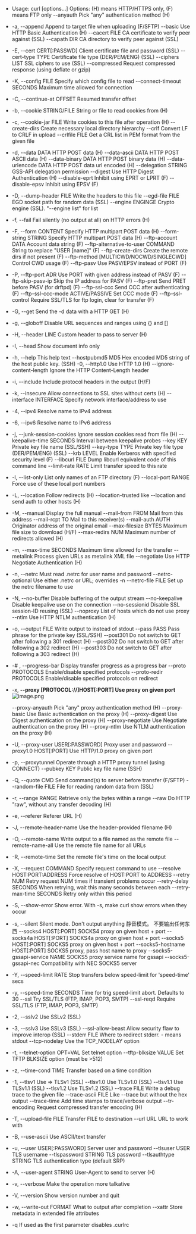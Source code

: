 * Usage: curl [options...] <url>
Options: (H) means HTTP/HTTPS only, (F) means FTP only
     --anyauth       Pick "any" authentication method (H)
* -a, --append        Append to target file when uploading (F/SFTP)
     --basic         Use HTTP Basic Authentication (H)
     --cacert FILE   CA certificate to verify peer against (SSL)
     --capath DIR    CA directory to verify peer against (SSL)
* -E, --cert CERT[:PASSWD] Client certificate file and password (SSL)
     --cert-type TYPE Certificate file type (DER/PEM/ENG) (SSL)
     --ciphers LIST  SSL ciphers to use (SSL)
     --compressed    Request compressed response (using deflate or gzip)
* -K, --config FILE   Specify which config file to read
     --connect-timeout SECONDS  Maximum time allowed for connection
* -C, --continue-at OFFSET  Resumed transfer offset
* -b, --cookie STRING/FILE  String or file to read cookies from (H)
* -c, --cookie-jar FILE  Write cookies to this file after operation (H)
     --create-dirs   Create necessary local directory hierarchy
     --crlf          Convert LF to CRLF in upload
     --crlfile FILE  Get a CRL list in PEM format from the given file
* -d, --data DATA     HTTP POST data (H)
     --data-ascii DATA  HTTP POST ASCII data (H)
     --data-binary DATA  HTTP POST binary data (H)
     --data-urlencode DATA  HTTP POST data url encoded (H)
     --delegation STRING GSS-API delegation permission
     --digest        Use HTTP Digest Authentication (H)
     --disable-eprt  Inhibit using EPRT or LPRT (F)
     --disable-epsv  Inhibit using EPSV (F)
* -D, --dump-header FILE  Write the headers to this file
     --egd-file FILE  EGD socket path for random data (SSL)
     --engine ENGINGE  Crypto engine (SSL). "--engine list" for list
* -f, --fail          Fail silently (no output at all) on HTTP errors (H)
* -F, --form CONTENT  Specify HTTP multipart POST data (H)
     --form-string STRING  Specify HTTP multipart POST data (H)
     --ftp-account DATA  Account data string (F)
     --ftp-alternative-to-user COMMAND  String to replace "USER [name]" (F)
     --ftp-create-dirs  Create the remote dirs if not present (F)
     --ftp-method [MULTICWD/NOCWD/SINGLECWD] Control CWD usage (F)
     --ftp-pasv      Use PASV/EPSV instead of PORT (F)
* -P, --ftp-port ADR  Use PORT with given address instead of PASV (F)
     --ftp-skip-pasv-ip Skip the IP address for PASV (F)
     --ftp-pret      Send PRET before PASV (for drftpd) (F)
     --ftp-ssl-ccc   Send CCC after authenticating (F)
     --ftp-ssl-ccc-mode ACTIVE/PASSIVE  Set CCC mode (F)
     --ftp-ssl-control Require SSL/TLS for ftp login, clear for transfer (F)
* -G, --get           Send the -d data with a HTTP GET (H)
* -g, --globoff       Disable URL sequences and ranges using {} and []
* -H, --header LINE   Custom header to pass to server (H)
* -I, --head          Show document info only
* -h, --help          This help text
     --hostpubmd5 MD5  Hex encoded MD5 string of the host public key. (SSH)
 -0, --http1.0       Use HTTP 1.0 (H)
     --ignore-content-length  Ignore the HTTP Content-Length header
* -i, --include       Include protocol headers in the output (H/F)
* -k, --insecure      Allow connections to SSL sites without certs (H)
     --interface INTERFACE  Specify network interface/address to use
* -4, --ipv4          Resolve name to IPv4 address
* -6, --ipv6          Resolve name to IPv6 address
* -j, --junk-session-cookies Ignore session cookies read from file (H)
     --keepalive-time SECONDS  Interval between keepalive probes
     --key KEY       Private key file name (SSL/SSH)
     --key-type TYPE Private key file type (DER/PEM/ENG) (SSL)
     --krb LEVEL     Enable Kerberos with specified security level (F)
     --libcurl FILE  Dump libcurl equivalent code of this command line
     --limit-rate RATE  Limit transfer speed to this rate
* -l, --list-only     List only names of an FTP directory (F)
     --local-port RANGE  Force use of these local port numbers
* -L, --location      Follow redirects (H)
     --location-trusted like --location and send auth to other hosts (H)
* -M, --manual        Display the full manual
     --mail-from FROM  Mail from this address
     --mail-rcpt TO  Mail to this receiver(s)
     --mail-auth AUTH  Originator address of the original email
     --max-filesize BYTES  Maximum file size to download (H/F)
     --max-redirs NUM  Maximum number of redirects allowed (H)
* -m, --max-time SECONDS  Maximum time allowed for the transfer
     --metalink      Process given URLs as metalink XML file
     --negotiate     Use HTTP Negotiate Authentication (H)
* -n, --netrc         Must read .netrc for user name and password
     --netrc-optional Use either .netrc or URL; overrides -n
     --netrc-file FILE  Set up the netrc filename to use
* -N, --no-buffer     Disable buffering of the output stream
     --no-keepalive  Disable keepalive use on the connection
     --no-sessionid  Disable SSL session-ID reusing (SSL)
     --noproxy       List of hosts which do not use proxy
     --ntlm          Use HTTP NTLM authentication (H)
* -o, --output FILE   Write output to <file> instead of stdout
     --pass PASS     Pass phrase for the private key (SSL/SSH)
     --post301       Do not switch to GET after following a 301 redirect (H)
     --post302       Do not switch to GET after following a 302 redirect (H)
     --post303       Do not switch to GET after following a 303 redirect (H)
* -# , --progress-bar  Display transfer progress as a progress bar
     --proto PROTOCOLS  Enable/disable specified protocols
     --proto-redir PROTOCOLS  Enable/disable specified protocols on redirect
* -x, **--proxy [PROTOCOL://]HOST[:PORT] Use proxy on given port**
![image.png](http://upload-images.jianshu.io/upload_images/5786888-ca09ffb2f03153b1.png?imageMogr2/auto-orient/strip%7CimageView2/2/w/1240)

     --proxy-anyauth Pick "any" proxy authentication method (H)
     --proxy-basic   Use Basic authentication on the proxy (H)
     --proxy-digest  Use Digest authentication on the proxy (H)
     --proxy-negotiate Use Negotiate authentication on the proxy (H)
     --proxy-ntlm    Use NTLM authentication on the proxy (H)
* -U, --proxy-user USER[:PASSWORD]  Proxy user and password
     --proxy1.0 HOST[:PORT]  Use HTTP/1.0 proxy on given port
* -p, --proxytunnel   Operate through a HTTP proxy tunnel (using CONNECT)
     --pubkey KEY    Public key file name (SSH)
* -Q, --quote CMD     Send command(s) to server before transfer (F/SFTP)
     --random-file FILE  File for reading random data from (SSL)
* -r, --range RANGE   Retrieve only the bytes within a range
     --raw           Do HTTP "raw", without any transfer decoding (H)
* -e, --referer       Referer URL (H)
* -J, --remote-header-name Use the header-provided filename (H)
* -O, --remote-name   Write output to a file named as the remote file
     --remote-name-all Use the remote file name for all URLs
* -R, --remote-time   Set the remote file's time on the local output
* -X, --request COMMAND  Specify request command to use
     --resolve HOST:PORT:ADDRESS  Force resolve of HOST:PORT to ADDRESS
     --retry NUM   Retry request NUM times if transient problems occur
     --retry-delay SECONDS When retrying, wait this many seconds between each
     --retry-max-time SECONDS  Retry only within this period
* -S, --show-error    Show error. With -s, make curl show errors when they occur
* -s, --silent        Silent mode. Don't output anything 静音模式。 不要输出任何东西
     --socks4 HOST[:PORT]  SOCKS4 proxy on given host + port
     --socks4a HOST[:PORT]  SOCKS4a proxy on given host + port
     --socks5 HOST[:PORT]  SOCKS5 proxy on given host + port
     --socks5-hostname HOST[:PORT] SOCKS5 proxy, pass host name to proxy
     --socks5-gssapi-service NAME  SOCKS5 proxy service name for gssapi
     --socks5-gssapi-nec  Compatibility with NEC SOCKS5 server
* -Y, --speed-limit RATE  Stop transfers below speed-limit for 'speed-time' secs
* -y, --speed-time SECONDS  Time for trig speed-limit abort. Defaults to 30
     --ssl           Try SSL/TLS (FTP, IMAP, POP3, SMTP)
     --ssl-reqd      Require SSL/TLS (FTP, IMAP, POP3, SMTP)
* -2, --sslv2         Use SSLv2 (SSL)
* -3, --sslv3         Use SSLv3 (SSL)
     --ssl-allow-beast Allow security flaw to improve interop (SSL)
     --stderr FILE   Where to redirect stderr. - means stdout
     --tcp-nodelay   Use the TCP_NODELAY option
* -t, --telnet-option OPT=VAL  Set telnet option
     --tftp-blksize VALUE  Set TFTP BLKSIZE option (must be >512)
* -z, --time-cond TIME  Transfer based on a time condition
* -1, --tlsv1         Use => TLSv1 (SSL)
     --tlsv1.0       Use TLSv1.0 (SSL)
     --tlsv1.1       Use TLSv1.1 (SSL)
     --tlsv1.2       Use TLSv1.2 (SSL)
     --trace FILE    Write a debug trace to the given file
     --trace-ascii FILE  Like --trace but without the hex output
     --trace-time    Add time stamps to trace/verbose output
     --tr-encoding   Request compressed transfer encoding (H)
* -T, --upload-file FILE  Transfer FILE to destination
     --url URL       URL to work with
* -B, --use-ascii     Use ASCII/text transfer
* -u, --user USER[:PASSWORD]  Server user and password
     --tlsuser USER  TLS username
     --tlspassword STRING TLS password
     --tlsauthtype STRING  TLS authentication type (default SRP)
* -A, --user-agent STRING  User-Agent to send to server (H)
* -v, --verbose       Make the operation more talkative
* -V, --version       Show version number and quit
* -w, --write-out FORMAT  What to output after completion
     --xattr        Store metadata in extended file attributes
* -q                 If used as the first parameter disables .curlrc
